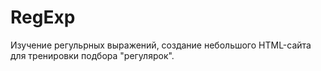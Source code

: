 # RegExp

Изучение регульрных выражений, создание небольшого HTML-сайта для тренировки подбора "регулярок".
